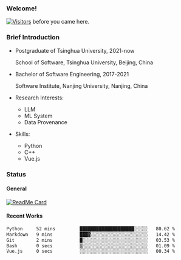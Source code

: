 ### Welcome!

[![Visitors](https://visitor-badge.laobi.icu/badge?page_id=HermitSun.HermitSun)]() before you came here.

### Brief Introduction

- Postgraduate of Tsinghua University, 2021-now
  
  School of Software, Tsinghua University, Beijing, China

- Bachelor of Software Engineering, 2017-2021
  
  Software Institute, Nanjing University, Nanjing, China

- Research Interests:
  - LLM
  - ML System
  - Data Provenance

- Skills:
  - Python
  - C++
  - Vue.js

### Status

#### General

[![ReadMe Card](https://github-readme-stats.hermitsun.vercel.app/api?username=HermitSun&count_private=true&show_icons=true)]()

#### Recent Works

<!--START_SECTION:waka-->

```txt
Python     52 mins         ████████████████████░░░░░   80.62 %
Markdown   9 mins          ███▓░░░░░░░░░░░░░░░░░░░░░   14.42 %
Git        2 mins          █░░░░░░░░░░░░░░░░░░░░░░░░   03.53 %
Bash       0 secs          ▒░░░░░░░░░░░░░░░░░░░░░░░░   01.09 %
Vue.js     0 secs          ░░░░░░░░░░░░░░░░░░░░░░░░░   00.34 %
```

<!--END_SECTION:waka-->
